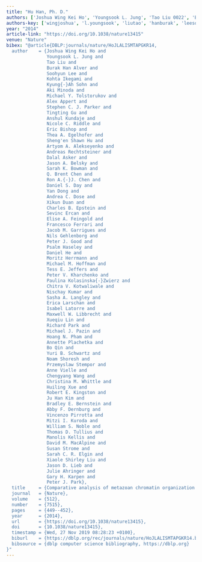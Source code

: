 ```yaml
---
title: "Hu Han, Ph. D."
authors: ['Joshua Wing Kei Ho', 'Youngsook L. Jung', 'Tao Liu 0022', 'Burak Han Alver', 'Soohyun Lee', 'Kohta Ikegami', 'Kyung-Ah Sohn', 'Aki Minoda', 'Michael Y. Tolstorukov', 'Alex Appert', 'Stephen C. J. Parker', 'Tingting Gu', 'Anshul Kundaje', 'Nicole C. Riddle', 'Eric Bishop', 'Thea A. Egelhofer', "Sheng'en Shawn Hu", 'Artyom A. Alekseyenko', 'Andreas Rechtsteiner', 'Dalal Asker', 'Jason A. Belsky', 'Sarah K. Bowman', 'Q. Brent Chen', 'Ron A.-J. Chen', 'Daniel S. Day', 'Yan Dong', 'Andrea C. Dose', 'Xikun Duan', 'Charles B. Epstein', 'Sevinc Ercan', 'Elise A. Feingold', 'Francesco Ferrari', 'Jacob M. Garrigues', 'Nils Gehlenborg', 'Peter J. Good', 'Psalm Haseley', 'Daniel He', 'Moritz Herrmann', 'Michael M. Hoffman', 'Tess E. Jeffers', 'Peter V. Kharchenko', 'Paulina Kolasinska-Zwierz', 'Chitra V. Kotwaliwale', 'Nischay Kumar', 'Sasha A. Langley', 'Erica Larschan', 'Isabel Latorre', 'Maxwell W. Libbrecht', 'Xueqiu Lin', 'Richard Park', 'Michael J. Pazin', 'Hoang N. Pham', 'Annette Plachetka', 'Bo Qin', 'Yuri B. Schwartz', 'Noam Shoresh', 'Przemyslaw Stempor', 'Anne Vielle', 'Chengyang Wang', 'Christina M. Whittle', 'Huiling Xue', 'Robert E. Kingston', 'Ju Han Kim', 'Bradley E. Bernstein', 'Abby F. Dernburg', 'Vincenzo Pirrotta', 'Mitzi I. Kuroda', 'William S. Noble', 'Thomas D. Tullius', 'Manolis Kellis', 'David M. MacAlpine', 'Susan Strome', 'Sarah C. R. Elgin', 'Xiaole Shirley Liu', 'Jason D. Lieb', 'Julie Ahringer', 'Gary H. Karpen', 'Peter J. Park']
authors-key: ['wingjoshua', 'l.youngsook', 'liutao', 'hanburak', 'leesoohyun', 'ikegamikohta', 'sohnkyungah', 'minodaaki', 'y.michael', 'appertalex', 'c.stephen', 'gutingting', 'kundajeanshul', 'c.nicole', 'bishoperic', 'a.thea', "shawnsheng'en", 'a.artyom', 'rechtsteinerandreas', 'askerdalal', 'a.jason', 'k.sarah', 'brentq.', 'a.j.ron', 's.daniel', 'dongyan', 'c.andrea', 'duanxikun', 'b.charles', 'ercansevinc', 'a.elise', 'ferrarifrancesco', 'm.jacob', 'gehlenborgnils', 'j.peter', 'haseleypsalm', 'hedaniel', 'herrmannmoritz', 'm.michael', 'e.tess', 'v.peter', 'kolasinskazwierzpaulina', 'v.chitra', 'kumarnischay', 'a.sasha', 'larschanerica', 'latorreisabel', 'w.maxwell', 'linxueqiu', 'parkrichard', 'j.michael', 'n.hoang', 'plachetkaannette', 'qinbo', 'b.yuri', 'shoreshnoam', 'stemporprzemyslaw', 'vielleanne', 'wangchengyang', 'm.christina', 'xuehuiling', 'e.robert', 'hanju', 'e.bradley', 'f.abby', 'pirrottavincenzo', 'i.mitzi', 's.william', 'd.thomas', 'kellismanolis', 'm.david', 'stromesusan', 'c.sarah', 'shirleyxiaole', 'd.jason', 'ahringerjulie', 'h.gary', 'j.peter']
year: "2014"
article-link: "https://doi.org/10.1038/nature13415"
venue: "Nature"
bibex: "@article{DBLP:journals/nature/HoJLALISMTAPGKR14,
  author    = {Joshua Wing Kei Ho and
               Youngsook L. Jung and
               Tao Liu and
               Burak Han Alver and
               Soohyun Lee and
               Kohta Ikegami and
               Kyung{-}Ah Sohn and
               Aki Minoda and
               Michael Y. Tolstorukov and
               Alex Appert and
               Stephen C. J. Parker and
               Tingting Gu and
               Anshul Kundaje and
               Nicole C. Riddle and
               Eric Bishop and
               Thea A. Egelhofer and
               Sheng'en Shawn Hu and
               Artyom A. Alekseyenko and
               Andreas Rechtsteiner and
               Dalal Asker and
               Jason A. Belsky and
               Sarah K. Bowman and
               Q. Brent Chen and
               Ron A.{-}J. Chen and
               Daniel S. Day and
               Yan Dong and
               Andrea C. Dose and
               Xikun Duan and
               Charles B. Epstein and
               Sevinc Ercan and
               Elise A. Feingold and
               Francesco Ferrari and
               Jacob M. Garrigues and
               Nils Gehlenborg and
               Peter J. Good and
               Psalm Haseley and
               Daniel He and
               Moritz Herrmann and
               Michael M. Hoffman and
               Tess E. Jeffers and
               Peter V. Kharchenko and
               Paulina Kolasinska{-}Zwierz and
               Chitra V. Kotwaliwale and
               Nischay Kumar and
               Sasha A. Langley and
               Erica Larschan and
               Isabel Latorre and
               Maxwell W. Libbrecht and
               Xueqiu Lin and
               Richard Park and
               Michael J. Pazin and
               Hoang N. Pham and
               Annette Plachetka and
               Bo Qin and
               Yuri B. Schwartz and
               Noam Shoresh and
               Przemyslaw Stempor and
               Anne Vielle and
               Chengyang Wang and
               Christina M. Whittle and
               Huiling Xue and
               Robert E. Kingston and
               Ju Han Kim and
               Bradley E. Bernstein and
               Abby F. Dernburg and
               Vincenzo Pirrotta and
               Mitzi I. Kuroda and
               William S. Noble and
               Thomas D. Tullius and
               Manolis Kellis and
               David M. MacAlpine and
               Susan Strome and
               Sarah C. R. Elgin and
               Xiaole Shirley Liu and
               Jason D. Lieb and
               Julie Ahringer and
               Gary H. Karpen and
               Peter J. Park},
  title     = {Comparative analysis of metazoan chromatin organization Open},
  journal   = {Nature},
  volume    = {512},
  number    = {7515},
  pages     = {449--452},
  year      = {2014},
  url       = {https://doi.org/10.1038/nature13415},
  doi       = {10.1038/nature13415},
  timestamp = {Wed, 27 Nov 2019 08:28:23 +0100},
  biburl    = {https://dblp.org/rec/journals/nature/HoJLALISMTAPGKR14.bib},
  bibsource = {dblp computer science bibliography, https://dblp.org}
}"
---
```

